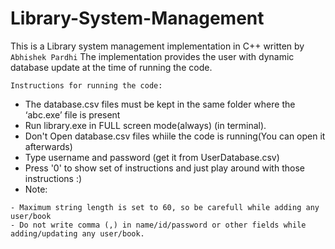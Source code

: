 # Library-System-Management
This is a Library system management implementation in C++ written by ``` Abhishek Pardhi```
The implementation provides the user with dynamic database update at the time of running the code.
```
Instructions for running the code:
```
- The database.csv files must be kept in the same folder where the ‘abc.exe’ file is present
- Run library.exe in FULL screen mode(always) (in terminal).
- Don't Open database.csv files whiile the code is running(You can open it afterwards)
- Type username and password (get it from UserDatabase.csv)
- Press '0' to show set of instructions and just play around with those instructions :)
- Note:
```
- Maximum string length is set to 60, so be carefull while adding any user/book
- Do not write comma (,) in name/id/password or other fields while adding/updating any user/book.
```
